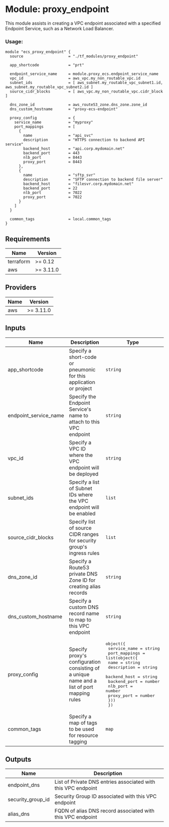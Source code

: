# Module: proxy\_endpoint

This module assists in creating a VPC endpoint associated with a specified Endpoint Service, such as a Network Load Balancer.

### Usage:

```hcl
module "ecs_proxy_endpoint" {
  source                    = "./tf_modules/proxy_endpoint"

  app_shortcode             = "prt"

  endpoint_service_name     = module.proxy_ecs.endpoint_service_name
  vpc_id                    = aws_vpc.my_non_routable_vpc.id
  subnet_ids                = [ aws_subnet.my_routable_vpc_subnet1.id, aws_subnet.my_routable_vpc_subnet2.id ]
  source_cidr_blocks        = [ aws_vpc.my_non_routable_vpc.cidr_block ]

  dns_zone_id               = aws_route53_zone.dns_zone.zone_id
  dns_custom_hostname       = "proxy-ecs-endpoint"

  proxy_config              = {
    service_name            = "myproxy"
    port_mappings           = [
      {
        name                = "api_svc"
        description         = "HTTPS connection to backend API service"
        backend_host        = "api.corp.mydomain.net"
        backend_port        = 443
        nlb_port            = 8443
        proxy_port          = 8443
      },
      {
        name                = "sftp_svr"
        description         = "SFTP connection to backend file server"
        backend_host        = "filesvr.corp.mydomain.net"
        backend_port        = 22
        nlb_port            = 7022
        proxy_port          = 7022
      }
    ]
  }

  common_tags               = local.common_tags
}
```

## Requirements

| Name | Version |
|------|---------|
| terraform | >= 0.12 |
| aws | >= 3.11.0 |

## Providers

| Name | Version |
|------|---------|
| aws | >= 3.11.0 |

## Inputs

| Name | Description | Type | Default | Required |
|------|-------------|------|---------|:--------:|
| app\_shortcode | Specify a short-code or pneumonic for this application or project | `string` | n/a | yes |
| endpoint\_service\_name | Specify the Endpoint Service's name to attach to this VPC endpoint | `string` | n/a | yes |
| vpc\_id | Specify a VPC ID where the VPC endpoint will be deployed | `string` | n/a | yes |
| subnet\_ids | Specify a list of Subnet IDs where the VPC endpoint will be enabled | `list` | n/a | yes |
| source\_cidr\_blocks | Specify list of source CIDR ranges for security group's ingress rules | `list` | n/a | yes |
| dns\_zone\_id | Specify a Route53 private DNS Zone ID for creating alias records | `string` | n/a | yes |
| dns\_custom\_hostname | Specify a custom DNS record name to map to this VPC endpoint | `string` | n/a | yes |
| proxy\_config | Specify proxy's configuration consisting of a unique name and a list of port mapping rules | <pre>object({<br>    service_name          = string<br>    port_mappings         = list(object({<br>      name                = string<br>      description         = string<br>      backend_host        = string<br>      backend_port        = number<br>      nlb_port            = number<br>      proxy_port          = number<br>    }))<br>  })</pre> | n/a | yes |
| common\_tags | Specify a map of tags to be used for resource tagging | `map` | n/a | yes |

## Outputs

| Name | Description |
|------|-------------|
| endpoint\_dns | List of Private DNS entries associated with this VPC endpoint |
| security\_group\_id | Security Group ID associated with this VPC endpoint |
| alias\_dns | FQDN of alias DNS record associated with this VPC endpoint |

